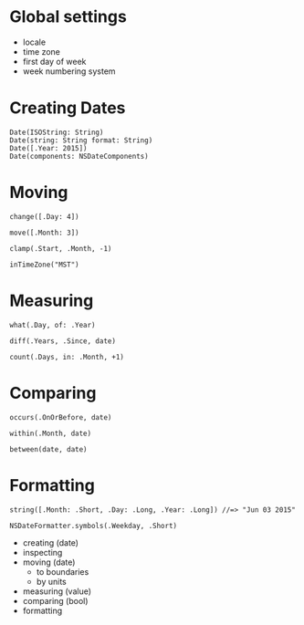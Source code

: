 # Global settings

- locale
- time zone
- first day of week
- week numbering system

# Creating Dates

    Date(ISOString: String)
    Date(string: String format: String)
    Date([.Year: 2015])
    Date(components: NSDateComponents)

# Moving

    change([.Day: 4])

    move([.Month: 3])

    clamp(.Start, .Month, -1)

    inTimeZone("MST")

# Measuring

    what(.Day, of: .Year)

    diff(.Years, .Since, date)

    count(.Days, in: .Month, +1)

# Comparing

    occurs(.OnOrBefore, date)

    within(.Month, date)

    between(date, date)

# Formatting

    string([.Month: .Short, .Day: .Long, .Year: .Long]) //=> "Jun 03 2015"

    NSDateFormatter.symbols(.Weekday, .Short)




- creating (date)
- inspecting
- moving (date)
  - to boundaries
  - by units
- measuring (value)
- comparing (bool)
- formatting
